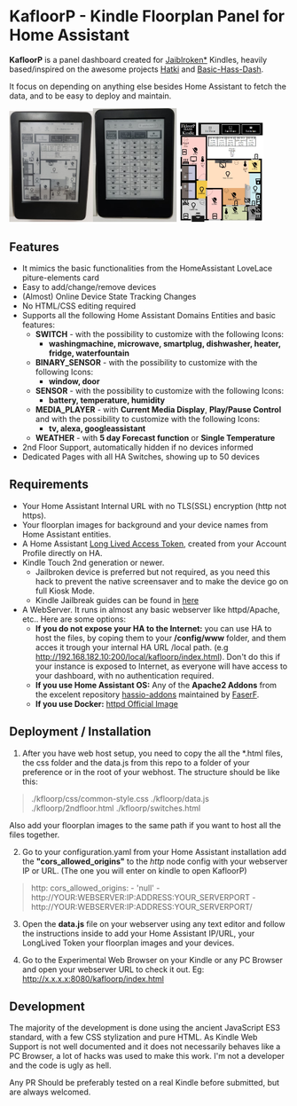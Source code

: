 # KafloorP - Kindle Floorplan Panel for Home Assistant

**KafloorP** is a panel dashboard created for [Jaiblroken*](#requirements) Kindles, heavily based/inspired on the awesome projects [Hatki](https://github.com/tombo1337/hatki) and [Basic-Hass-Dash](https://github.com/nirkons/Basic-Hass-Dash).

It focus on depending on anything else besides Home Assistant to fetch the data, and to be easy to deploy and maintain.

<img src="./kindle.jpg" width= "30%" height="30%"/><img src="./kindle2.jpg" width= "30%" height="30%"/>
<img src="./kindle3.jpg" width= "30%" height="30%"/>


## Features

* It mimics the basic functionalities from the HomeAssistant LoveLace piture-elements card
* Easy to add/change/remove devices
* (Almost) Online Device State Tracking Changes
* No HTML/CSS editing required
* Supports all the following Home Assistant Domains Entities and basic features:
    * **SWITCH** - with the possibility to customize with the following Icons:
        * **washingmachine, microwave, smartplug, dishwasher, heater, fridge, waterfountain**
    * **BINARY_SENSOR** - with the possibility to customize with the following Icons:
        * **window, door**
    * **SENSOR** - with the possibility to customize with the following Icons:
        * **battery, temperature, humidity**
    * **MEDIA_PLAYER** - with **Current Media Display**, **Play/Pause Control** and with the possibility to customize with the following Icons:
        * **tv, alexa, googleassistant**
    * **WEATHER** - with **5 day Forecast function** or **Single Temperature**   
* 2nd Floor Support, automatically hidden if no devices informed
* Dedicated Pages with all HA Switches, showing up to 50 devices

## Requirements

* Your Home Assistant Internal URL with no TLS(SSL) encryption (http not https).
* Your floorplan images for background and your device names from Home Assistant entities.
* A Home Assistant [Long Lived Access Token](https://www.home-assistant.io/docs/authentication/), created from your Account Profile directly on HA.
* Kindle Touch 2nd generation or newer.
    * Jailbroken device is preferred but not required, as you need this hack to prevent the native screensaver and to make the device go on full Kiosk Mode.
    * Kindle Jailbreak guides can be found in [here](https://www.mobileread.com/forums/showthread.php?t=346037)
* A WebServer. It runs in almost any basic webserver like httpd/Apache, etc.. Here are some options:
    * **If you do not expose your HA to the Internet:** you can use HA to host the files, by coping them to your **/config/www** folder, and them acces it trough your internal HA URL /local path. (e.g http://192.168.182.10:200/local/kafloorp/index.html). Don't do this if your instance is exposed to Internet, as everyone will have access to your dashboard, with no authentication required.
    * **If you use Home Assistant OS:** Any of the **Apache2 Addons** from the excelent repository [hassio-addons](https://github.com/FaserF/hassio-addons) maintained by [FaserF](https://github.com/FaserF).
    * **If you use Docker:** [httpd Official Image](https://hub.docker.com/_/httpd)

## Deployment / Installation

1. After you have web host setup, you need to copy the all the *.html files, the css folder and the data.js from this repo to a folder of your preference or in the root of your webhost.
The structure should be like this:
> ./kfloorp/css/common-style.css
> ./kfloorp/data.js
> ./kfloorp/2ndfloor.html
> ./kfloorp/switches.html

Also add your floorplan images to the same path if you want to host all the files together.

2. Go to your configuration.yaml from your Home Assistant installation add the **"cors_allowed_origins"** to the *http* node config with your webserver IP or URL. (The one you will enter on kindle to open KafloorP)
>http:
  cors_allowed_origins:
    - 'null'
    - http://YOUR:WEBSERVER:IP:ADDRESS:YOUR_SERVERPORT
    - http://YOUR:WEBSERVER:IP:ADDRESS:YOUR_SERVERPORT/

3. Open the **data.js** file on your webserver using any text editor and follow the instructions inside to add your Home Assistant IP/URL, your LongLived Token your floorplan images and your devices.

4. Go to the Experimental Web Browser on your Kindle or any PC Browser and open your webserver URL to check it out. Eg: http://x.x.x.x:8080/kafloorp/index.html

## Development

The majority of the development is done using the ancient JavaScript ES3 standard, with a few CSS stylization and pure HTML. As Kindle Web Support is not well documented and it does not necessarily behaves like a PC Browser, a lot of hacks was used to make this work. I'm not a developer and the code is ugly as hell.

Any PR Should be preferably tested on a real Kindle before submitted, but are always welcomed.

